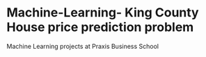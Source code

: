 # Machine-Learning- King County House price prediction problem
Machine Learning projects at Praxis Business School
